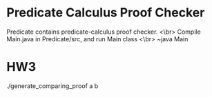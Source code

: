 # Predicate Calculus Proof Checker
Predicate contains predicate-calculus proof checker. <\br>
Compile Main.java in Predicate/src, and run Main class <\br>
~java Main <absolute path to the file with your proof> <absolute path to the file for output> 

# HW3
./generate_comparing_proof a b
